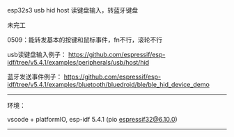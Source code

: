 esp32s3 usb hid host 读键盘输入，转蓝牙键盘

未完工

0509：能转发基本的按键和鼠标事件，fn不行，滚轮不行


usb读键盘输入例子：
https://github.com/espressif/esp-idf/tree/v5.4.1/examples/peripherals/usb/host/hid

蓝牙发送事件例子：
https://github.com/espressif/esp-idf/tree/v5.4.1/examples/bluetooth/bluedroid/ble/ble_hid_device_demo


----------------

环境：

vscode + platformIO, esp-idf 5.4.1 (pio espressif32@6.10.0)

---------------